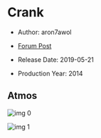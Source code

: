 # Crank

* Author: aron7awol

* [Forum Post](https://www.avsforum.com/threads/bass-eq-for-filtered-movies.2995212/post-58041054)

* Release Date: 2019-05-21
* Production Year: 2014

## Atmos

![img 0](https://i.imgur.com/8wv76Xk.jpg)

![img 1](https://i.imgur.com/DH3Nuk0.jpg)

